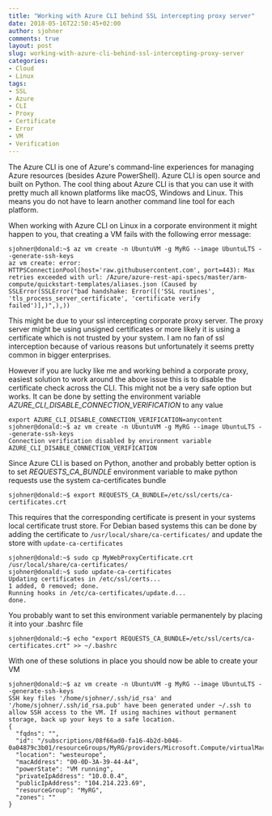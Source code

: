 ```yaml
---
title: "Working with Azure CLI behind SSL intercepting proxy server"
date: 2018-05-16T22:50:45+02:00
author: sjohner
comments: true
layout: post
slug: working-with-azure-cli-behind-ssl-intercepting-proxy-server
categories:
- Cloud
- Linux
tags:
- SSL
- Azure
- CLI
- Proxy
- Certificate
- Error
- VM
- Verification
---
```


The Azure CLI is one of Azure's command-line experiences for managing Azure resources (besides Azure PowerShell). Azure CLI is open source and built on Python. The cool thing about Azure CLI is that you can use it with pretty much all known platforms like macOS, Windows and Linux. This means you do not have to learn another command line tool for each platform.


When working with Azure CLI on Linux in a corporate environment it might happen to you, that creating a VM fails with the following error message:

```
sjohner@donald:~$ az vm create -n UbuntuVM -g MyRG --image UbuntuLTS --generate-ssh-keys
az vm create: error: HTTPSConnectionPool(host='raw.githubusercontent.com', port=443): Max retries exceeded with url: /Azure/azure-rest-api-specs/master/arm-compute/quickstart-templates/aliases.json (Caused by SSLError(SSLError("bad handshake: Error([('SSL routines', 'tls_process_server_certificate', 'certificate verify failed')],)",),))
```

This might be due to your ssl intercepting corporate proxy server. The proxy server might be using unsigned certificates or more likely it is using a certificate which is not trusted by your system. I am no fan of ssl interception because of various reasons but unfortunately it seems pretty common in bigger enterprises.

However if you are lucky like me and working behind a corporate proxy, easiest solution to work around the above issue this is to disable the certificate check across the CLI. This might not be a very safe option but works. It can be done by setting the environment variable *AZURE_CLI_DISABLE_CONNECTION_VERIFICATION* to any value

```
export AZURE_CLI_DISABLE_CONNECTION_VERIFICATION=anycontent
sjohner@donald:~$ az vm create -n UbuntuVM -g MyRG --image UbuntuLTS --generate-ssh-keys
Connection verification disabled by environment variable AZURE_CLI_DISABLE_CONNECTION_VERIFICATION
```

Since Azure CLI is based on Python, another and probably better option is to set *REQUESTS_CA_BUNDLE* environment variable to make python requests use the system ca-certificates bundle
```
sjohner@donald:~$ export REQUESTS_CA_BUNDLE=/etc/ssl/certs/ca-certificates.crt
```

This requires that the corresponding certificate is present in your systems local certificate trust store. For Debian based systems this can be done by adding the certificate to `/usr/local/share/ca-certificates/` and update the store with `update-ca-certificates`

```
sjohner@donald:~$ sudo cp MyWebProxyCertificate.crt /usr/local/share/ca-certificates/
sjohner@donald:~$ sudo update-ca-certificates
Updating certificates in /etc/ssl/certs...
1 added, 0 removed; done.
Running hooks in /etc/ca-certificates/update.d...
done.
```

You probably want to set this environment variable permanentely by placing it into your .bashrc file

```
sjohner@donald:~$ echo "export REQUESTS_CA_BUNDLE=/etc/ssl/certs/ca-certificates.crt" >> ~/.bashrc
```

 With one of these solutions in place you should now be able to create your VM

```
sjohner@donald:~$ az vm create -n UbuntuVM -g MyRG --image UbuntuLTS --generate-ssh-keys
SSH key files '/home/sjohner/.ssh/id_rsa' and '/home/sjohner/.ssh/id_rsa.pub' have been generated under ~/.ssh to allow SSH access to the VM. If using machines without permanent storage, back up your keys to a safe location.
{
  "fqdns": "",
  "id": "/subscriptions/08f66ad0-fa16-4b2d-b046-0a04879c3b01/resourceGroups/MyRG/providers/Microsoft.Compute/virtualMachines/UbuntuVM",
  "location": "westeurope",
  "macAddress": "00-0D-3A-39-44-A4",
  "powerState": "VM running",
  "privateIpAddress": "10.0.0.4",
  "publicIpAddress": "104.214.223.69",
  "resourceGroup": "MyRG",
  "zones": ""
}
```